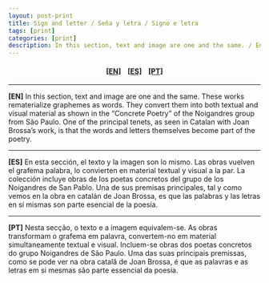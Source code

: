 ```yaml
---
layout: post-print
title: Sign and letter / Seña y letra / Signo e letra
tags: [print]
categories: [print]
description: In this section, text and image are one and the same. / En esta sección, el texto y la imagen son lo mismo. / Nesta secção, o texto e a imagem equivalem-se.
---
```

<h4 align="center"><a href="#EN">[EN]</a>&nbsp;&nbsp;&nbsp; <a href="#ES">[ES]</a> &nbsp;&nbsp;&nbsp;<a href="#PT">[PT]</a> </h4>

---

<a id="EN"/>**[EN]** In this section, text and image are one and the same. These works rematerialize graphemes as words. They convert them into both textual and visual material as shown in the “Concrete Poetry” of the Noigandres group from São Paulo. One of the principal tenets, as seen in Catalan with Joan Brossa’s work, is that the words and letters themselves become part of the poetry.

---

<a id="ES"/>**[ES]** En esta sección, el texto y la imagen son lo mismo. Las obras vuelven el grafema palabra, lo convierten en material textual y visual a la par. La colección incluye obras de los poetas concretos del grupo de los Noigandres de San Pablo. Una de sus premisas principales, tal y como vemos en la obra en catalán de Joan Brossa, es que las palabras y las letras en sí mismas son parte esencial de la poesía.

---

<a id="PT"/>**[PT]** Nesta secção, o texto e a imagem equivalem-se. As obras transformam o grafema em palavra, convertem-no em material simultaneamente textual e visual. Incluem-se obras dos poetas concretos do grupo Noigandres de São Paulo. Uma das suas principais premissas, como se pode ver na obra catalã de Joan Brossa, é que as palavras e as letras em si mesmas são parte essencial da poesia.
